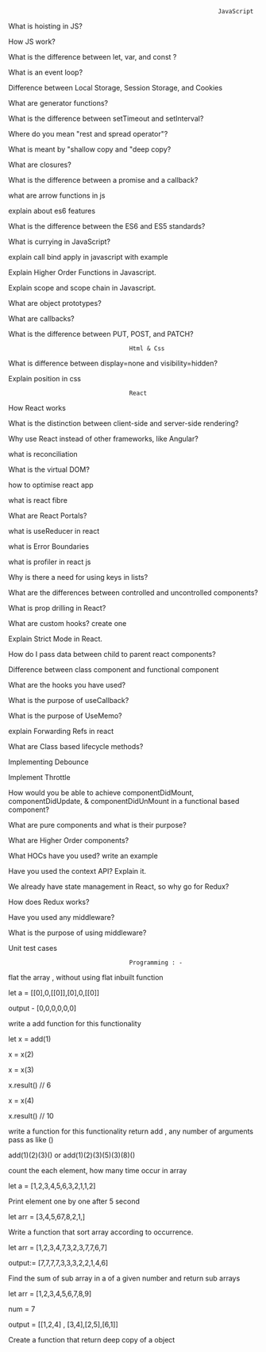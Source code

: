                                                                JavaScript


 What is hoisting in JS?

 How  JS work?

 What is the difference between let, var, and const ?

 What is an event loop?


Difference between Local Storage, Session Storage, and Cookies

What are generator functions?

What is the difference between setTimeout and setInterval?

Where do you mean "rest and spread operator"?

What is meant by "shallow copy and "deep copy?

What are closures? 

What is the difference between a promise and a callback?

what are arrow functions in js 

explain about es6 features

What is the difference between the ES6 and ES5 standards?

What is currying in JavaScript? 

explain call bind apply in javascript with example

Explain Higher Order Functions in Javascript.

Explain scope and scope chain in Javascript.

What are object prototypes?

What are callbacks?

What is the difference between PUT, POST, and PATCH?


                                      Html & Css


What is difference between display=none and visibility=hidden? 

Explain position in css


                                      React

How React works

What is the distinction between client-side and server-side rendering?

Why use React instead of other frameworks, like Angular?

what is reconciliation

What is the virtual DOM?

how to optimise react app

what is react fibre

What are React Portals?

what is useReducer in react

what is Error Boundaries 

what is profiler in react js

Why is there a need for using keys in lists?

What are the differences between controlled and uncontrolled components?

What is prop drilling in React?

What are custom hooks? create one

Explain Strict Mode in React.

How do I pass data between child to parent react components?


Difference between class component and functional component

What are the hooks you have used?

What is the purpose of useCallback?

What is the purpose of UseMemo?

explain Forwarding Refs in react

What are Class based lifecycle methods?

Implementing Debounce

Implement Throttle

How would you be able to achieve componentDidMount, componentDidUpdate, & componentDidUnMount in a functional based component?

What are pure components and what is their purpose?

What are Higher Order components?

What HOCs have you used? write an example

Have you used the context API? Explain it.

We already have state management in React, so why go for Redux?

How does Redux works?

Have you used any middleware?

What is the purpose of using middleware? 

Unit test cases




                                      Programming : - 


flat the array , without using flat inbuilt function
 
let a = [[0],0,[[0]],[0],0,[[0]]

output - [0,0,0,0,0,0]


write a add function for this functionality

let x = add(1)

x = x(2)

x = x(3)

x.result() // 6

x = x(4)

x.result() // 10




write a  function for this functionality return add ,  any number of arguments pass as like ()

add(1)(2)(3)() or add(1)(2)(3)(5)(3)(8)()


count the each element, how many time occur in array

let a = [1,2,3,4,5,6,3,2,1,1,2]


Print element one by one after 5 second

let arr = [3,4,5,67,8,2,1,]






Write a function that sort array according  to occurrence. 

let arr = [1,2,3,4,7,3,2,3,7,7,6,7]

output:=  [7,7,7,7,3,3,3,2,2,1,4,6]


Find the sum of sub array in a of a given number and return sub arrays

let arr = [1,2,3,4,5,6,7,8,9]

num = 7

output = [[1,2,4] , [3,4],[2,5],[6,1]]



Create a function that return deep copy of a object



